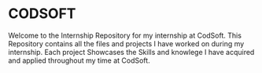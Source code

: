 # CODSOFT

Welcome to the Internship Repository for my internship at CodSoft. This Repository contains all the files and projects I have worked on during my internship. Each project Showcases the Skills and knowlege I have acquired and applied throughout my time at CodSoft.
